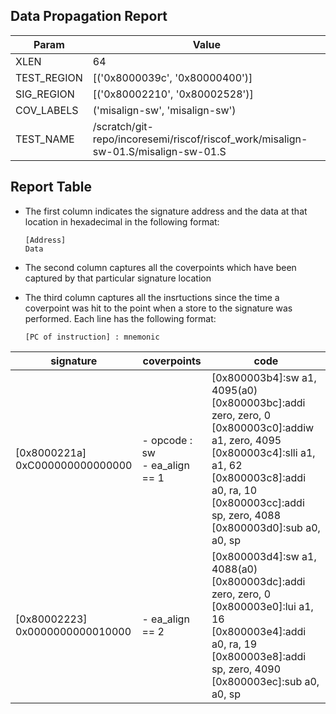 
## Data Propagation Report

| Param       | Value    |
|-------------|----------|
| XLEN        | 64      |
| TEST_REGION | [('0x8000039c', '0x80000400')]      |
| SIG_REGION  | [('0x80002210', '0x80002528')]      |
| COV_LABELS  | ('misalign-sw', 'misalign-sw')      |
| TEST_NAME   | /scratch/git-repo/incoresemi/riscof/riscof_work/misalign-sw-01.S/misalign-sw-01.S    |

## Report Table

- The first column indicates the signature address and the data at that location in hexadecimal in the following format: 
  ```
  [Address]
  Data
  ```

- The second column captures all the coverpoints which have been captured by that particular signature location

- The third column captures all the insrtuctions since the time a coverpoint was
  hit to the point when a store to the signature was performed. Each line has
  the following format:
  ```
  [PC of instruction] : mnemonic
  ```

|            signature             |             coverpoints              |                                                                                                                       code                                                                                                                       |
|----------------------------------|--------------------------------------|--------------------------------------------------------------------------------------------------------------------------------------------------------------------------------------------------------------------------------------------------|
|[0x8000221a]<br>0xC000000000000000|- opcode : sw<br> - ea_align == 1<br> |[0x800003b4]:sw a1, 4095(a0)<br> [0x800003bc]:addi zero, zero, 0<br> [0x800003c0]:addiw a1, zero, 4095<br> [0x800003c4]:slli a1, a1, 62<br> [0x800003c8]:addi a0, ra, 10<br> [0x800003cc]:addi sp, zero, 4088<br> [0x800003d0]:sub a0, a0, sp<br> |
|[0x80002223]<br>0x0000000000010000|- ea_align == 2<br>                   |[0x800003d4]:sw a1, 4088(a0)<br> [0x800003dc]:addi zero, zero, 0<br> [0x800003e0]:lui a1, 16<br> [0x800003e4]:addi a0, ra, 19<br> [0x800003e8]:addi sp, zero, 4090<br> [0x800003ec]:sub a0, a0, sp<br>                                            |
